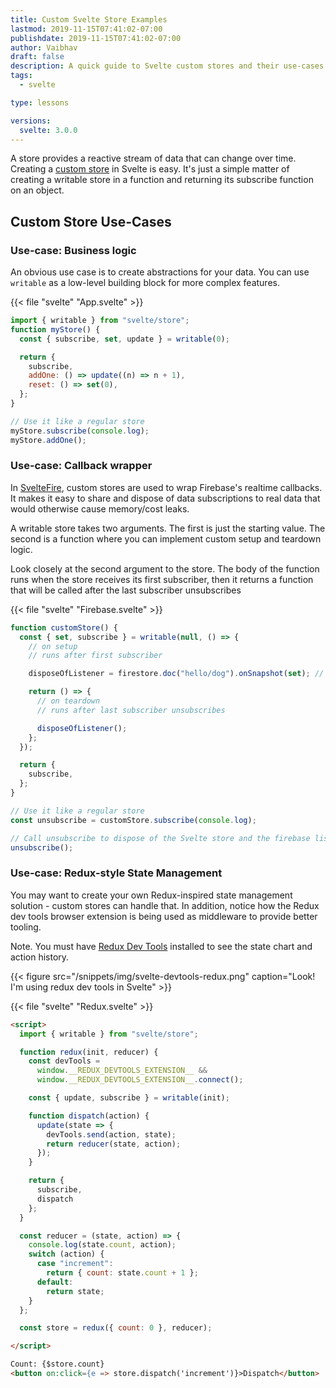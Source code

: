 ```yaml
---
title: Custom Svelte Store Examples
lastmod: 2019-11-15T07:41:02-07:00
publishdate: 2019-11-15T07:41:02-07:00
author: Vaibhav
draft: false
description: A quick guide to Svelte custom stores and their use-cases.
tags:
  - svelte

type: lessons

versions:
  svelte: 3.0.0
---
```


A store provides a reactive stream of data that can change over time. Creating a [custom store](https://svelte.dev/tutorial/custom-stores) in Svelte is easy. It's just a simple matter of creating a writable store in a function and returning its subscribe function on an object.

## Custom Store Use-Cases

### Use-case: Business logic

An obvious use case is to create abstractions for your data. You can use `writable` as a low-level building block for more complex features.

{{< file "svelte" "App.svelte" >}}

```js
import { writable } from "svelte/store";
function myStore() {
  const { subscribe, set, update } = writable(0);

  return {
    subscribe,
    addOne: () => update((n) => n + 1),
    reset: () => set(0),
  };
}

// Use it like a regular store
myStore.subscribe(console.log);
myStore.addOne();
```

### Use-case: Callback wrapper

In [SvelteFire](https://github.com/codediodeio/sveltefire), custom stores are used to wrap Firebase's realtime callbacks. It makes it easy to share and dispose of data subscriptions to real data that would otherwise cause memory/cost leaks.

A writable store takes two arguments. The first is just the starting value. The second is a function where you can implement custom setup and teardown logic.

Look closely at the second argument to the store. The body of the function runs when the store receives its first subscriber, then it returns a function that will be called after the last subscriber unsubscribes

{{< file "svelte" "Firebase.svelte" >}}

```js
function customStore() {
  const { set, subscribe } = writable(null, () => {
    // on setup
    // runs after first subscriber

    disposeOfListener = firestore.doc("hello/dog").onSnapshot(set); // Set the value of the store

    return () => {
      // on teardown
      // runs after last subscriber unsubscribes

      disposeOfListener();
    };
  });

  return {
    subscribe,
  };
}

// Use it like a regular store
const unsubscribe = customStore.subscribe(console.log);

// Call unsubscribe to dispose of the Svelte store and the firebase listener.
unsubscribe();
```

### Use-case: Redux-style State Management

You may want to create your own Redux-inspired state management solution - custom stores can handle that. In addition, notice how the Redux dev tools browser extension is being used as middleware to provide better tooling.

Note. You must have [Redux Dev Tools](https://chrome.google.com/webstore/detail/redux-devtools/lmhkpmbekcpmknklioeibfkpmmfibljd?hl=en) installed to see the state chart and action history.

{{< figure src="/snippets/img/svelte-devtools-redux.png" caption="Look! I'm using redux dev tools in Svelte" >}}

{{< file "svelte" "Redux.svelte" >}}

```html
<script>
  import { writable } from "svelte/store";

  function redux(init, reducer) {
    const devTools =
      window.__REDUX_DEVTOOLS_EXTENSION__ &&
      window.__REDUX_DEVTOOLS_EXTENSION__.connect();

    const { update, subscribe } = writable(init);

    function dispatch(action) {
      update(state => {
		devTools.send(action, state);
        return reducer(state, action);
      });
    }

    return {
      subscribe,
      dispatch
    };
  }

  const reducer = (state, action) => {
    console.log(state.count, action);
    switch (action) {
      case "increment":
        return { count: state.count + 1 };
      default:
        return state;
    }
  };

  const store = redux({ count: 0 }, reducer);

</script>

Count: {$store.count}
<button on:click={e => store.dispatch('increment')}>Dispatch</button>
```
